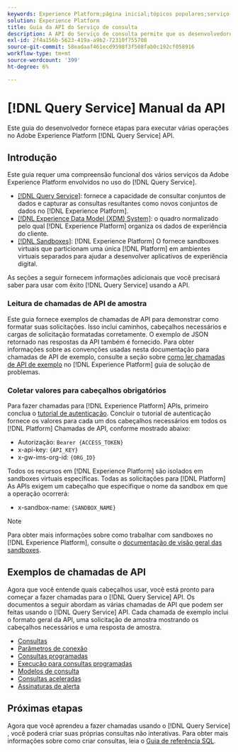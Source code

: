 ```yaml
---
keywords: Experience Platform;página inicial;tópicos populares;serviço de consulta;serviço de consulta;consulta;;home;popular topics;query service;Query service;query
solution: Experience Platform
title: Guia da API do Serviço de consulta
description: A API do Serviço de consulta permite que os desenvolvedores consultem seus dados do Adobe Experience Platform usando o SQL padrão. Siga este manual para saber como executar operações importantes usando a API.
exl-id: 2f4a156b-5623-419a-a9b2-72310f755708
source-git-commit: 58eadaaf461ecd9598f3f508fab0c192cf058916
workflow-type: tm+mt
source-wordcount: '399'
ht-degree: 6%

---
```


# [!DNL Query Service] Manual da API

Este guia do desenvolvedor fornece etapas para executar várias operações no Adobe Experience Platform [!DNL Query Service] API.

## Introdução

Este guia requer uma compreensão funcional dos vários serviços da Adobe Experience Platform envolvidos no uso do [!DNL Query Service].

- [[!DNL Query Service]](../home.md): fornece a capacidade de consultar conjuntos de dados e capturar as consultas resultantes como novos conjuntos de dados no [!DNL Experience Platform].
- [[!DNL Experience Data Model (XDM) System]](../../xdm/home.md): o quadro normalizado pelo qual [!DNL Experience Platform] organiza os dados de experiência do cliente.
- [[!DNL Sandboxes]](../../sandboxes/home.md): [!DNL Experience Platform] O fornece sandboxes virtuais que particionam uma única [!DNL Platform] em ambientes virtuais separados para ajudar a desenvolver aplicativos de experiência digital.

As seções a seguir fornecem informações adicionais que você precisará saber para usar com êxito [!DNL Query Service] usando a API.

### Leitura de chamadas de API de amostra

Este guia fornece exemplos de chamadas de API para demonstrar como formatar suas solicitações. Isso inclui caminhos, cabeçalhos necessários e cargas de solicitação formatadas corretamente. O exemplo de JSON retornado nas respostas da API também é fornecido. Para obter informações sobre as convenções usadas nesta documentação para chamadas de API de exemplo, consulte a seção sobre [como ler chamadas de API de exemplo](../../landing/troubleshooting.md#how-do-i-format-an-api-request) no [!DNL Experience Platform] guia de solução de problemas.

### Coletar valores para cabeçalhos obrigatórios

Para fazer chamadas para [!DNL Experience Platform] APIs, primeiro conclua o [tutorial de autenticação](https://www.adobe.com/go/platform-api-authentication-en). Concluir o tutorial de autenticação fornece os valores para cada um dos cabeçalhos necessários em todos os [!DNL Platform] Chamadas de API, conforme mostrado abaixo:

- Autorização: `Bearer {ACCESS_TOKEN}`
- x-api-key: `{API_KEY}`
- x-gw-ims-org-id: `{ORG_ID}`

Todos os recursos em [!DNL Experience Platform] são isolados em sandboxes virtuais específicas. Todas as solicitações para [!DNL Platform] As APIs exigem um cabeçalho que especifique o nome da sandbox em que a operação ocorrerá:

- x-sandbox-name: `{SANDBOX_NAME}`

>[!NOTE]
>
>Para obter mais informações sobre como trabalhar com sandboxes no [!DNL Experience Platform], consulte o [documentação de visão geral das sandboxes](../../sandboxes/home.md).

## Exemplos de chamadas de API

Agora que você entende quais cabeçalhos usar, você está pronto para começar a fazer chamadas para o [!DNL Query Service] API. Os documentos a seguir abordam as várias chamadas de API que podem ser feitas usando o [!DNL Query Service] API. Cada chamada de exemplo inclui o formato geral da API, uma solicitação de amostra mostrando os cabeçalhos necessários e uma resposta de amostra.

- [Consultas](queries.md)
- [Parâmetros de conexão](connection-parameters.md)
- [Consultas programadas](scheduled-queries.md)
- [Execução para consultas programadas](runs-scheduled-queries.md)
- [Modelos de consulta](query-templates.md)
- [Consultas aceleradas](./accelerated-queries.md)
- [Assinaturas de alerta](./alert-subscriptions.md)

## Próximas etapas

Agora que você aprendeu a fazer chamadas usando o [!DNL Query Service] , você poderá criar suas próprias consultas não interativas. Para obter mais informações sobre como criar consultas, leia o [Guia de referência SQL](../sql/overview.md).
